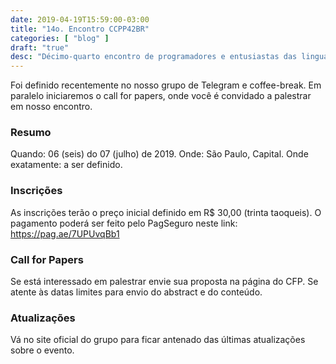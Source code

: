 ```yaml
---
date: 2019-04-19T15:59:00-03:00
title: "14o. Encontro CCPP42BR"
categories: [ "blog" ]
draft: "true"
desc: "Décimo-quarto encontro de programadores e entusiastas das linguagens C e C++ a ser realizada em algum local em São Paulo Capital no dia 6 de julho de 2019."
---
```



Foi definido recentemente no nosso grupo de Telegram e coffee-break. Em paralelo iniciaremos o call for papers, onde você é convidado a palestrar em nosso encontro.

### Resumo

Quando: 06 (seis) do 07 (julho) de 2019.
Onde: São Paulo, Capital.
Onde exatamente: a ser definido.

### Inscrições

As inscrições terão o preço inicial definido em R$ 30,00 (trinta taoqueis). O pagamento poderá ser feito pelo PagSeguro neste link: https://pag.ae/7UPUvqBb1

### Call for Papers

Se está interessado em palestrar envie sua proposta na página do CFP. Se atente às datas limites para envio do abstract e do conteúdo.

### Atualizações

Vá no site oficial do grupo para ficar antenado das últimas atualizações sobre o evento.
